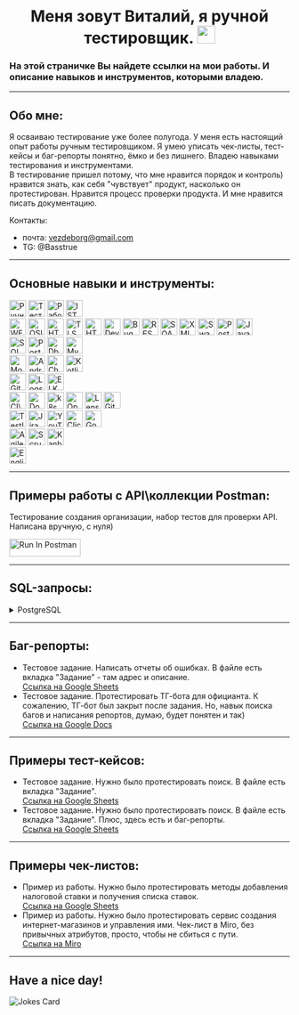 <h1 align="center">Меня зовут Виталий, я ручной тестировщик. <img src="https://github.com/blackcater/blackcater/raw/main/images/Hi.gif" height="32"/></h1>
<h3>На этой страничке Вы найдете ссылки на мои работы. И описание навыков и инструментов, которыми владею.</h3>

---
## Обо мне:
Я осваиваю тестирование уже более полугода. У меня есть настоящий опыт работы ручным тестировщиком. Я умею уписать чек-листы, тест-кейсы и баг-репорты понятно, ёмко и без лишнего. Владею навыками тестирования и инструментами.  
В тестирование пришел потому, что мне нравится порядок и контроль) нравится знать, как себя "чувствует" продукт, насколько он протестирован. Нравится процесс проверки продукта. И мне нравится писать документацию.

Контакты:
- почта: vezdeborg@gmail.com  
- TG: @Basstrue

---
## Основные навыки и инструменты:
<img src="https://img.shields.io/badge/%D0%A0%D1%83%D1%87%D0%BD%D0%BE%D0%B5%20%D1%82%D0%B5%D1%81%D1%82%D0%B8%D1%80%D0%BE%D0%B2%D0%B0%D0%BD%D0%B8%D0%B5-153e9e?style=plastic" alt="Ручное тестирование" height="30"/> <img src="https://img.shields.io/badge/%D0%A2%D0%B5%D1%81%D1%82%D0%BE%D0%B2%D0%B0%D1%8F%20%D0%B4%D0%BE%D0%BA%D1%83%D0%BC%D0%B5%D0%BD%D1%82%D0%B0%D1%86%D0%B8%D1%8F-040b59?style=plastic" alt="Тестовая документация"  height="30"/>
<img src="https://img.shields.io/badge/%D0%A0%D0%B0%D0%B1%D0%BE%D1%82%D0%B0%20%D1%81%20%D1%82%D1%80%D0%B5%D0%B1%D0%BE%D0%B2%D0%B0%D0%BD%D0%B8%D1%8F%D0%BC%D0%B8-153e9e?style=plastic" alt="Работа с требованиями" height="30"/>
<img src="https://img.shields.io/badge/ISTQB-040b59?style=plastic" alt="ISTQB" height="30"/>      
<img src="https://img.shields.io/badge/WEB-078ca3?style=plastic" alt="WEB" height="30"/>
<img src="https://img.shields.io/badge/OSI-056373?style=plastic" alt="OSI" height="30"/>
<img src="https://img.shields.io/badge/HTTP-HTTPS-056373?labelColor=078ca3&style=plastic" alt="HTTP" height="30"/>
<img src="https://img.shields.io/badge/TLS-056373?style=plastic" alt="TLS" height="30"/>
<img src="https://img.shields.io/badge/HTML-CSS-056373?labelColor=078ca3&style=plastic" alt="HTML" height="30"/>
<img src="https://img.shields.io/badge/DevTools-078ca3?style=plastic" alt="DevTools" height="30"/>
<img src="https://img.shields.io/badge/Bug%20Magnet-056373?style=plastic" alt="Bug Magnet" height="30"/>
<img src="https://img.shields.io/badge/REST-078ca3?style=plastic" alt="REST" height="30"/>
<img src="https://img.shields.io/badge/SOAP-056373?style=plastic" alt="SOAP" height="30"/>
<img src="https://img.shields.io/badge/XML-078ca3?style=plastic" alt="XML" height="30"/>
<img src="https://img.shields.io/badge/Swagger-056373?style=plastic" alt="Swagger" height="30"/>
<img src="https://img.shields.io/badge/Postman-078ca3?style=plastic" alt="Postman" height="30"/>
<img src="https://img.shields.io/badge/JavaScript-056373?style=plastic" alt="JavaScript" height="30"/>   
<img src="https://img.shields.io/badge/SQL-356e07?style=plastic" alt="SQL" height="30"/>
<img src="https://img.shields.io/badge/PostgreSQL-4fa60a?style=plastic" alt="PostgreSQL" height="30"/>
<img src="https://img.shields.io/badge/Dbeaver-356e07?style=plastic" alt="Dbeaver" height="30"/>
<img src="https://img.shields.io/badge/MySQL-4fa60a?style=plastic" alt="MySQL" height="30"/>   
<img src="https://img.shields.io/badge/Mobile%20Testing-a7bf0a?style=plastic" alt="Mobile Testing" height="30"/>
<img src="https://img.shields.io/badge/Android%20Studio-7f9107?style=plastic" alt="Android Studio" height="30"/>
<img src="https://img.shields.io/badge/Charles-a7bf0a?style=plastic" alt="Charles" height="30"/>
<img src="https://img.shields.io/badge/Kotlin-7f9107?style=plastic" alt="Kotlin" height="30"/>   
<img src="https://img.shields.io/badge/Git-ad6d05?style=plastic" alt="Git" height="30"/>
<img src="https://img.shields.io/badge/Logs-eb9915?style=plastic" alt="Logs" height="30"/>
<img src="https://img.shields.io/badge/ELK-ad6d05?style=plastic" alt="ELK" height="30"/>   
<img src="https://img.shields.io/badge/CI%5CCD-a7bf0a?style=plastic" alt="CI\CD" height="30"/>
<img src="https://img.shields.io/badge/Docker-7f9107?style=plastic" alt="Docker" height="30"/>
<img src="https://img.shields.io/badge/k8s-a7bf0a?style=plastic" alt="k8s" height="30"/>
<img src="https://img.shields.io/badge/OpenSearch-7f9107?style=plastic" alt="OpenSearch" height="30"/>
<img src="https://img.shields.io/badge/Lens-a7bf0a?style=plastic" alt="Lens" height="30"/>
<img src="https://img.shields.io/badge/GitLab-CI%5CCD-a7bf0a?labelColor=7f9107&style=plastic" alt="GitLab" height="30"/>   
<img src="https://img.shields.io/badge/TestIT-356e07?style=plastic" alt="TestIT" height="30"/>
<img src="https://img.shields.io/badge/Jira-4fa60a?style=plastic" alt="Jira" height="30"/>
<img src="https://img.shields.io/badge/YouTrack-356e07?style=plastic" alt="YouTrack" height="30"/>
<img src="https://img.shields.io/badge/ClickUp-4fa60a?style=plastic" alt="ClickUp" height="30"/>
<img src="https://img.shields.io/badge/GoogleDocs-356e07?style=plastic" alt="GoogleDocs" height="30"/>   
<img src="https://img.shields.io/badge/Agile-078ca3?style=plastic" alt="Agile" height="30"/>
<img src="https://img.shields.io/badge/Scrum-056373?style=plastic" alt="Scrum" height="30"/>
<img src="https://img.shields.io/badge/Kanban-078ca3?style=plastic" alt="Kanban" height="30"/>   
<img src="https://img.shields.io/badge/English-C1-040b59?labelColor=153e9e&style=plastic" alt="English" height="30"/>

---
## Примеры работы с API\коллекции Postman:
Тестирование создания организации, набор тестов для проверки API. Написана вручную, с нуля)
    
[<img src="https://run.pstmn.io/button.svg" alt="Run In Postman" style="width: 128px; height: 32px;">](https://app.getpostman.com/run-collection/28454954-a3056e18-4ac2-4f56-a0b2-0ec7d5acb07c?action=collection%2Ffork&source=rip_markdown&collection-url=entityId%3D28454954-a3056e18-4ac2-4f56-a0b2-0ec7d5acb07c%26entityType%3Dcollection%26workspaceId%3D9da3f40c-ad6e-4c2e-abec-a00ccdfa41aa)


---
## SQL-запросы:
<details>
<summary> PostgreSQL </summary>
   
1. Здесь сабстринг по маске, каст в инт.
```
    select aircraft_code, seat_no 
    from seats 
    where aircraft_code = '319' 
    order by substring(seat_no, '^[0-9]+')::int, right(seat_no, 1)

```
2. Здесь экстракт, касты.
```
    select bookings.book_ref as Номер_брони,
    extract(year from book_date)::int as Год_брони,
    ticket_no as Номера_билетов,
    total_amount::int as Полная_сумма_брони
    from bookings
    join tickets on bookings.book_ref = tickets.book_ref
    where total_amount > 1200000
```
3. Тут вот переменные.
```
    select flight_no, scheduled_departure, scheduled_arrival,
    scheduled_arrival::timestamp - scheduled_departure::timestamp as  
    Plane_time, departure_airport, arrival_airport
    from flights join airports on airports.airport_code = flights.departure_airport
    where scheduled_departure >= '2017-09-13 00:00:00.000'
    and (select city as citi1 from airports where airports.airport_code =      
    flights.departure_airport) = :gorod_otpravl
    and (select city as citi2 from airports where airports.airport_code = flights.arrival_airport) =    
    :gorod_pribyt
```
4. Здесь case~when.
```
    select
    case
        when actual_departure::timestamp - scheduled_departure::timestamp < '00:05:00'
            then 'Меньше 5 минут'
        when actual_departure::timestamp - scheduled_departure::timestamp between        
           '00:05:00' and '00:10:00'
           then 'Между 5-10 минут'
        when actual_departure::timestamp - scheduled_departure::timestamp > '00:10:00'
        then 'Больше 10 минут'
    end as Задержка,
    count(*) as Количество
    from flights
    where departure_airport = 'DME' and extract(year from actual_departure) = 2017
       and extract(month from actual_departure) = 8
       and actual_departure::timestamp - scheduled_departure::timestamp > '00:00:00'
    group by Задержка
    order by Задержка desc
```
</details>





---
## Баг-репорты:
- Тестовое задание. Написать отчеты об ошибках. В файле есть вкладка "Задание" - там адрес и описание.    
[Ссылка на Google Sheets](https://docs.google.com/spreadsheets/d/15sEuoAraOkgsL15Wg92pE9fB7A6pXNOAeZBx-yvXyKk/edit#gid=201621375)
- Тестовое задание. Протестировать ТГ-бота для официанта. К сожалению, ТГ-бот был закрыт после задания. Но, навык поиска багов и написания репортов, думаю, будет понятен и так)   
[Ссылка на Google Docs](https://docs.google.com/document/d/1j7u2rgg1szKBjGsL7WkrDmUUiGB_BFlf1gImY-d-9AY/edit)

---
## Примеры тест-кейсов:
- Тестовое задание. Нужно было протестировать поиск. В файле есть вкладка "Задание".   
[Ссылка на Google Sheets](https://docs.google.com/spreadsheets/d/1Sn9s3xIKwaSvhW9KMz7ZwyBmsE6JWuPCOFmCityryiw/edit#gid=1752542424)
- Тестовое задание. Нужно было протестировать поиск. В файле есть вкладка "Задание". Плюс, здесь есть и баг-репорты.   
[Ссылка на Google Sheets](https://docs.google.com/spreadsheets/d/112ot68d9Spc8wTnYL5O5FANwDksmKeTG5SEqorM1RME/edit#gid=857705290)

---
## Примеры чек-листов:
- Пример из работы. Нужно было протестировать методы добавления налоговой ставки и получения списка ставок.   
[Ссылка на Google Sheets](https://docs.google.com/spreadsheets/d/19Sumaun_W_OkE-LZ3cy9cPirRcqdepxSlvRG5C1E1sw/edit#gid=853584902)   
- Пример из работы. Нужно было протестировать сервис создания интернет-магазинов и управления ими. Чек-лист в Miro, без привычных атрибутов, просто, чтобы не сбиться с пути.   
[Ссылка на Miro](https://miro.com/app/board/uXjVN_4EC4g=/?share_link_id=642860102703) 

--- 
## Have a nice day!
<img src="https://readme-jokes.vercel.app/api" alt="Jokes Card"/>




